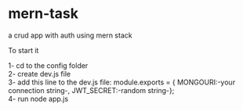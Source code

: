 # mern-task
a crud app with auth using mern stack

To start it

1- cd to the config folder<br/>
2- create dev.js file<br/>
3- add this line to the dev.js file: module.exports = {  MONGOURI:-your connection string-, JWT_SECRET:-random string-};<br/>
4- run node app.js
